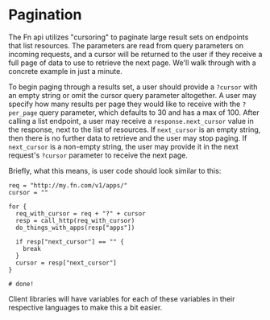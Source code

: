 # Pagination

The Fn api utilizes "cursoring" to paginate large result sets on endpoints
that list resources. The parameters are read from query parameters on incoming
requests, and a cursor will be returned to the user if they receive a full
page of data to use to retrieve the next page. We'll walk through with a
concrete example in just a minute.

To begin paging through a results set, a user should provide a `?cursor` with an
empty string or omit the cursor query parameter altogether. A user may specify
how many results per page they would like to receive with the `?per_page`
query parameter, which defaults to 30 and has a max of 100. After calling a
list endpoint, a user may receive a `response.next_cursor` value in the
response, next to the list of resources. If `next_cursor` is an empty string,
then there is no further data to retrieve and the user may stop paging. If
`next_cursor` is a non-empty string, the user may provide it in the next
request's `?cursor` parameter to receive the next page.

Briefly, what this means, is user code should look similar to this:

```
req = "http://my.fn.com/v1/apps/"
cursor = ""

for {
  req_with_cursor = req + "?" + cursor
  resp = call_http(req_with_cursor)
  do_things_with_apps(resp["apps"])

  if resp["next_cursor"] == "" {
    break
  }
  cursor = resp["next_cursor"]
}

# done!
```

Client libraries will have variables for each of these variables in their
respective languages to make this a bit easier.
